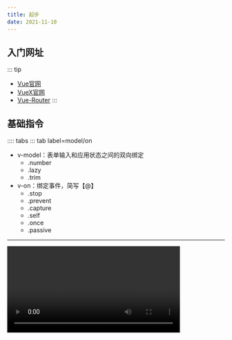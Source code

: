 ```yaml
---
title: 起步
date: 2021-11-10
---
```

## 入门网址
::: tip
* [Vue官网](https://cn.vuejs.org/)
* [VueX官网](https://vuex.vuejs.org/zh/#%E4%BB%80%E4%B9%88%E6%98%AF-%E7%8A%B6%E6%80%81%E7%AE%A1%E7%90%86%E6%A8%A1%E5%BC%8F)
* [Vue-Router](https://router.vuejs.org/zh/installation.html)
:::
## 基础指令
:::: tabs
::: tab label=model/on
* v-model：表单输入和应用状态之间的双向绑定
    * .number
    * .lazy
    * .trim
* v-on：绑定事件，简写【@】
    * .stop
    * .prevent
    * .capture
    * .self
    * .once
    * .passive
---

<video src="./assets/qibudemo.mp4" style="width:400px;" controls />

```html{3-4}
<body>
    <div id="app">
        <input type="text" v-model="message">
        <button @click="getData">按钮</button>
    </div>

    <script src="https://cdn.jsdelivr.net/npm/vue@2/dist/vue.js"></script>
    <script>
        const app = new Vue({
            el: '#app',
            data() {
                return {
                    message: '消息',
                }
            },
            methods: {
                getData(e) {
                    console.log(this.message);
                }
            }
        })
    </script>
</body>
```
:::
::: tab label=if/show
* v-if：为判断是否渲染
* v-show为判断是否展示，只是修改了css属性，实际上是渲染了这个节点的

<img src="./assets/v-show.png" style="width:400px;">

```html{3,6}
<body>
    <div id="app">
        <div v-if="isLogin">v-if</div>
        <div v-if="!isLogin">v-if</div>
        <hr>
        <div v-show="isLogin">v-show</div>
        <div v-show="!isLogin">v-show</div>
    </div>

    <script src="https://cdn.jsdelivr.net/npm/vue@2/dist/vue.js"></script>
    <script>
        const app = new Vue({
            el: '#app',
            data() {
                return {
                    isLogin: false,
                }
            },
        })
    </script>
</body>
```
:::
::: tab label=for
* v-for：列表渲染【v-for="(s, index) in students"】
* 【for...in...】和【for...of...】效果一样
* 可以用【v-for="n in 10"】来直接重复渲染10次
* 需要唯一的key值，优化diff算法的。**不要用index值作为key，因为从头添加，index整体都会改变，diff算法就更耗时。**

<video src="./assets/v-for.mp4" style="width:400px;" controls />

```html{4}
<body>
    <div id="app">
        <ol>
            <li v-for="student in students" :key="student.id">{{student.name}}</li>
        </ol>
        <button @click="addMe">加上我</button>
    </div>

    <script src="https://cdn.jsdelivr.net/npm/vue@2/dist/vue.js"></script>
    <script>
        const app = new Vue({
            el: '#app',
            data() {
                return {
                    students: [
                        {
                            id: 0,
                            name: '小张',
                        },
                        {
                            id: 1,
                            name: '小李',
                        },
                        {
                            id: 2,
                            name: '小黄',
                        },
                        {
                            id: 3,
                            name: '小赵',
                        },
                    ]
                }
            },
            methods: {
                addMe() {
                    this.students.unshift({
                        id: 4,
                        name: 'hdy',
                    });
                }
            }
        })
    </script>
</body>
```
:::
::: tab label=bind
* v-bind：绑定值，简写【:】
* 动态参数：【v-bind:[attr]="XXX"】【v-on:[attr]="XXX"】
<img src="./assets/v-bind.png" style="width:500px;">

```html{3}
<body>
    <div id="app">
        <input type="text" v-bind:placeholder="message" :style="`width:${width};`"/>
    </div>

    <script src="https://cdn.jsdelivr.net/npm/vue@2/dist/vue.js"></script>
    <script>
        const app = new Vue({
            el: '#app',
            data() {
                return {
                    message: 'hello vue!',
                    width: '400px',
                }
            },
        })
    </script>
</body>
```
:::
::: tab label=html
* v-html：解析html语法

<img src="./assets/v-html.png" style="width:100px;">

```html{3,12}
<body>
    <div id="app">
        <div v-html="inner"></div>
    </div>

    <script src="https://cdn.jsdelivr.net/npm/vue@2/dist/vue.js"></script>
    <script>
        const app = new Vue({
            el: '#app',
            data() {
                return {
                    inner: '<ul><li>1</li><li>2</li></ul>'
                }
            },
        })
    </script>
</body>
```
:::
::: tab label=text
* v-text：原样渲染字段，相当于【{{}}】语法
>不解析HTML语法，能够有效避免`xss`攻击

<img src="./assets/v-text.png" style="width:300px;">

```html
<body>
    <div id="app">
        <div v-text="inner"></div>
        <div>{{inner}}</div>
    </div>

    <script src="https://cdn.jsdelivr.net/npm/vue@2/dist/vue.js"></script>
    <script>
        const app = new Vue({
            el: '#app',
            data() {
                return {
                    inner: '<ul><li>1</li><li>2</li></ul>'
                }
            },
        })
    </script>
</body>
```
:::
::: tab label=pre
* v-pre：跳过这个元素和它的子元素的编译过程。可以用来**显示原始 Mustache 标签**。跳过大量没有指令的节点会加快编译。

<img src="./assets/v-pre.png" style="width:200px;">

```html{3}
<body>
    <div id="app">
        <div v-pre>{{inner}}</div>
        <div>{{inner}}</div>
        <div v-html="inner"></div>
    </div>

    <script src="https://cdn.jsdelivr.net/npm/vue@2/dist/vue.js"></script>
    <script>
        const app = new Vue({
            el: '#app',
            data() {
                return {
                    inner: '<ul><li>1</li><li>2</li></ul>'
                }
            },
        })
    </script>
</body>
```
:::
::: tab label=slot
* v-slot：使用具名插槽时指定插槽名字，【template标签中使用】
* 或直接在元素上写【slot="name"】

<img src="./assets/v-slot.png" style="width:300px">

```html{4-6,15-17}
<body>
    <div id="app">
        <bar>
            <template v-slot:bottom>3</template>
            <template v-slot:top>1</template>
            <div slot="center">2</div>
        </bar>
    </div>

    <script src="https://cdn.jsdelivr.net/npm/vue@2/dist/vue.js"></script>
    <script>
        Vue.component('bar', {
            template: `
            <div>
                <div class="box1"><slot name="top"/></div>
                <div class="box2"><slot name="center"/></div>
                <div class="box3"><slot name="bottom"/></div>
            </div>
            `
        })

        const app = new Vue({
            el: '#app',
        })
    </script>
</body>
```
:::
::: tab label=cloak
* 翻译：cloak【斗篷】
* v-cloak：在编译完成前都会有此属性，编译结束后会自动消失，可以结合属性选择器做一些事情。**例如不展示编译前语法**
>问题展示

<video src="./assets/v-cloakduibi.mp4" style="width:300px" controls/>

```html{10-16}
<body>
    <div id="app">
        {{message}}
    </div>

    <script src="https://cdn.jsdelivr.net/npm/vue@2/dist/vue.js"></script>
    <script>
        const app = new Vue({
            el: '#app',
            computed: {
                message() {
                    const end = Date.now() + 2000;
                    while(Date.now() < end) {}
                    return '编译了两秒钟的消息'
                }
            }
        })
    </script>
</body>
```
>解决

<video src="./assets/v-cloak.mp4" style="width:300px" controls/>

```html{3-5,8}
<body>
    <style>
        [v-cloak] {
            display: none;
        }
    </style>

    <div id="app" v-cloak>
        {{message}}
    </div>

    <script src="https://cdn.jsdelivr.net/npm/vue@2/dist/vue.js"></script>
    <script>
        const app = new Vue({
            el: '#app',
            computed: {
                message() {
                    const end = Date.now() + 2000;
                    while(Date.now() < end) {}
                    return '编译了两秒钟的消息'
                }
            }
        })
    </script>
</body>
```
:::
::: tab label=once
* v-once：只渲染组件一次，后续会被视为静态内容跳过，不参与数据动态更新
>例：挂载时count是0，monted更新count，组件不重新渲染

<video src="./assets/v-once.mp4" style="width:300px;" controls/>

```html{2,12,15-17}
<body>
    <div id="app" v-once>
        {{count}}
    </div>

    <script src="https://cdn.jsdelivr.net/npm/vue@2/dist/vue.js"></script>
    <script>
        const app = new Vue({
            el: '#app',
            data() {
                return {
                    count: 0
                }
            },
            mounted() {
                this.count++
            }
        })
    </script>
</body>
```
:::
::::

## 组件化
:::: tabs
::: tab label=全局组件
* 注册组件分为`全局组件`和`局部组件`，Vue.component是注册的全局组件
* **每个组件必须只有一个根元素**
<img src="./assets/zizujian.png" style="width:200px;">

```html{5-9,14-27}
<body>
    <div id="app">
        本组件
        <hr>
        注册组件：
        <list></list>
        <hr>
        复用：
        <list></list>
    </div>

    <script src="https://cdn.jsdelivr.net/npm/vue@2/dist/vue.js"></script>
    <script>
        Vue.component('list', {
            template: `
            <div id="child">
                <ul>
                    <li v-for="name in students" :key="name">{{name}}</li>
                </ul>
            </div>
            `,
            data() {
                return {
                    students: ['hdy', '小赵', '张三'],
                }
            }
        })

        const app = new Vue({
            el: '#app',
        })
    </script>
</body>
```
:::
::: tab label=局部组件
<img src="./assets/jubuzujian.png" style="width:300px;">

```html{8,11-13}
<body>
    <div id="app">
        <home />
    </div>

    <script src="https://cdn.jsdelivr.net/npm/vue@2/dist/vue.js"></script>
    <script>
        const home = {template: '<div>首页内容</div>'};
        const app = new Vue({
            el: '#app',
            components: {
                home
            }
        })
    </script>
</body>
```
:::
::: tab label=组件传参1
* props是单向的【父 -> 子】，如果需要双向绑定，可以加 [.sync](./props.html#父-子) 修饰符

<img src="./assets/zujianchuancan.png" style="width:200px">

```html{6,9,22-27,34-35}
<body>
    <div id="app">
        本组件
        <hr>
        老师们：
        <list :list="teachers"></list>
        <hr>
        学生们：
        <list :list="students"></list>
    </div>

    <script src="https://cdn.jsdelivr.net/npm/vue@2/dist/vue.js"></script>
    <script>
        Vue.component('list', {
            template: `
            <div id="child">
                <ul>
                    <li v-for="name in list" :key="name">{{name}}</li>
                </ul>
            </div>
            `,
            props: {
                list: {
                    type: Array,
                    default: []
                }
            }
        })
        
        const app = new Vue({
            el: '#app',
            data() {
                return {
                    students: ['hdy', '小赵', '张三'],
                    teachers: ['黄老师', '张老师', '李老师'],
                }
            }
        })
    </script>
</body>
```
:::
::: tab label=组件传参2
* 如果要传递一个对象的所有参数作为props，直接使用【v-bind="obj"】

<img src="./assets/quanbuprops.png" style="width:300px"/>

```html{3,10,19-22}
<body>
    <div id="app">
        <home v-bind="me"/>
    </div>

    <script src="https://cdn.jsdelivr.net/npm/vue@2/dist/vue.js"></script>
    <script>
        const home = {
            template: '<div>我的名字是：{{name}}，年龄是{{age}}</div>',
            props: ['name', 'age']
        };
        const app = new Vue({
            el: '#app',
            components: {
                home
            },
            data() {
                return {
                    me: {
                        name: 'hdy',
                        age: 18
                    }
                }
            }
        })
    </script>
</body>
```
:::
::: tab label=事件发射
* 使用组件的时候可以用@监听组件内的事件，可以是自定义事件
* 组件内部可以用`$emit`发射事件
>注：emit事件**不能用驼峰**
```html{3,15-17,24-27}
<body>
    <div id="app">
        <comp @btn-clk="fatherSay"/>
    </div>

    <script src="https://cdn.jsdelivr.net/npm/vue@2/dist/vue.js"></script>
    <script>
        Vue.component('comp', {
            template: `
            <div>
                <button @click="say">组件按钮</button>
            </div>
            `,
            methods: {
                say(e) {
                    this.$emit('btn-clk', '100', e)
                }
            }
        })

        const app = new Vue({
            el: '#app',
            methods: {
                fatherSay(msg, e) {
                    console.log(msg);
                    console.log(e);
                }
            }
        })
    </script>
</body>
```

<img src="./assets/emitjiexi.png" style="width:600px">

:::
::: tab label=组件用model
* v-model本质就是v-bind和v-on的结合语法糖

<video src="./assets/v-modelzizujian.mp4" style="width:400px;" controls />

```html{3,18-28}
<body>
    <div id="app">
        <comp v-model="myMsg"/>
    </div>

    <script src="https://cdn.jsdelivr.net/npm/vue@2/dist/vue.js"></script>
    <script>
        Vue.component('comp', {
            template: `
            <div>
                <input
                    type="text"
                    :value="value"
                    @input="input"
                >
            </div>
            `,
            props: {
                value: {
                    type: String,
                    default: ''
                }
            },
            methods: {
                input(e) {
                    this.$emit('input', e.target.value);
                }
            }
        })

        const app = new Vue({
            el: '#app',
            data() {
                return {
                    myMsg: '消息'
                }
            }
        })
    </script>
</body>
```
:::
::: tab label=动态组件
* 可以使用`component`标签，添加属性【**v-bind:is="compName"**】来动态定义组件

<video src="./assets/dynamiccomp.mp4" style="width:400px;" controls />

```html{13,44-46,61-63}
<body>
    <div id="app">
        <div class="tabs-box">
            <div
                v-for="(tab, index) in tabs"
                class="tab"
                :class="{select: selected === index}"
                @click="changeTab(index)"
            >{{tab}}</div>
        </div>

        <div class="content">
            <component :is="componentName"></component>
        </div>
    </div>


    <style>
        .tabs-box {
            height: 30px;
            background-color: rgb(192, 234, 245);
            display: flex;
            user-select: none;
        }
        .tab {
            width: auto;
            padding: 5 10px;
            height: 100%;
            box-sizing: border-box;
        }
        .tab.select {
            background-color: rgb(247, 136, 136);
            border: 2px;
        }
        .content {
            background-color: rgb(247, 255, 199);
            width: 100%;
            min-height: 100vh;
        }
    </style>

    <script src="https://cdn.jsdelivr.net/npm/vue@2/dist/vue.js"></script>
    <script>
        Vue.component('home', {template: '<div>首页内容</div>'})
        Vue.component('about', {template: '<div>相关内容</div>'})
        Vue.component('me', {template: '<div>我的空间</div>'})
        const app = new Vue({
            el: '#app',
            data() {
                return {
                    tabs: ['home', 'about', 'me'],
                    selected: 0
                }
            },
            methods: {
                changeTab(index) {
                    this.selected = index;
                }
            },
            computed: {
                componentName() {
                    return this.tabs[this.selected];
                }
            }
        })
    </script>
</body>
```
:::
::::
## 生命周期
:::: tabs
::: tab label=概览
<img src="./assets/lifecycle.png" style="width:500px;">

:::
::: tab label=before/created
* beforeCreated还没有创建Vue实例，基本不做事情
* created已经创建了Vue实例，可以拿到实例里面的data，但还没有挂载到DOM上。可以请求数据，因为接收data已经准备好了。

<img src="./assets/created.png" style="width:200px;">

```html{15,18}
<body>
    <div id="app">
    </div>

    <script src="https://cdn.jsdelivr.net/npm/vue@2/dist/vue.js"></script>
    <script>
        const app = new Vue({
            el: '#app',
            data() {
                return {
                    message: '消息',
                }
            },
            beforeCreate() {
                console.log(this.message);
            },
            created() {
                console.log(this.message);
            }
        })
    </script>
</body>
```
:::
::: tab label=before/mounted
* beforeMount：挂载到DOM树上前
* mounted：已经上树，一般操作DOM的方法可以写这里。需要注意的是图片一类的数据，mounted以后，并没有渲染出高度，只是上了DOM树。请求图片也要时间，所以这里拿的宽高并不准确。

<img src="./assets/mount.png" style="width:200px;">

```html{16,19}
<body>
    <div id="app">
        <div id="content" ref="content"></div>
    </div>

    <script src="https://cdn.jsdelivr.net/npm/vue@2/dist/vue.js"></script>
    <script>
        const app = new Vue({
            el: '#app',
            data() {
                return {
                    message: '消息',
                }
            },
            beforeMount() {
                console.log(this.$refs.content);
            },
            mounted() {
                console.log(this.$refs.content);
            },
        })
    </script>
    <style>
        #content {
            height: 100px;
            width: 100px;
            background-color: red;
        }
    </style>
</body>
```
:::
::: tab label=before/updated
* beforeUpdate：修改数据，即将进行DOM树更新的时候调用
* updated：DOM刷新完毕调用
:::
::: tab label=before/destroyed
* beforeDestory：VUE实例销毁前调用，可以用啦销毁事件监听器、setTimeout/setTimeInterval
* destroyed：Vue实例已销毁，拿不到数据了
:::
::: tab label=activated/deactivated
* activated: `keep-alive`包含组件激活时触发
* deactivated: `keep-alive`包含组件离开时触发

<img src="./assets/activated.png" style="width:300px;">

```html
<body>
    <div id="app">
        <keep-alive>
            <component :is="path"/>
        </keep-alive> 
    </div>

    <script src="https://cdn.jsdelivr.net/npm/vue@2/dist/vue.js"></script>
    <script>
        Vue.component('home', {
            template:`
            <div>这是主页</div>
            `,
            activated() {
                console.log('in');
            },
            deactivated(e) {
                console.log('out');
            },
        });

        Vue.component('about', {
            template:`
            <div>关于我们</div>
            `,
        })
        const app = new Vue({
            el: '#app',
            data() {
                return {
                    path: 'home'
                }
            },
            mounted() {
                setTimeout(() => this.path = 'about', 2000);
            }
        })
    </script>
</body>
```
:::
::::
## data/computed/watch
:::: tabs
::: tab label=data
* 为什么不直接用对象，而用函数返回对象？
>由于VUE组件是可以复用的，那么多个组件复用的时候，需要肯定不能用相同的数据。就利用function返回新的对象，让相同组件之间都拥有自己的data

<img src="./assets/data.png" style="width:300px">

```html{3-4,13-17}
<body>
    <div id="app" v-once>
        <comp></comp>
        <comp></comp>
    </div>

    <script src="https://cdn.jsdelivr.net/npm/vue@2/dist/vue.js"></script>
    <script>
        Vue.component('comp', {
            template: `
            <div>{{message}}</div>
            `,
            data() {
                return {
                    message: Math.floor(Math.random() * 100),
                }
            }
        })

        const app = new Vue({
            el: '#app',
        })
    </script>
</body>
```
:::
::: tab label=watch
* watch是一个属性随着另一个属性变化而变化，通常情况下都能被computed替代
* watch一般用于监控路由、input输入框的值特殊处理等等，它比较适合的场景是一个数据影响多个数据
* 当需要在数据变化时执行异步或开销较大的操作时，这个方式是最有用的。
* 深度监听，可监听一个对象内部的改变。

<video src="./assets/watch.mp4" style="width:400px;" controls />

```html{19-24}
<body>
    <div id="app">
        <input type="text" v-model="me.name">
    </div>

    <script src="https://cdn.jsdelivr.net/npm/vue@2/dist/vue.js"></script>
    <script>
        const app = new Vue({
            el: '#app',
            data() {
                return {
                    me: {
                        name: 'hdy',
                        age: 18
                    }
                }
            },
            watch: {
                me: {
                    handler(newName, oldName) {
                        console.log('watch');
                    },
                    deep: true
                }
            }

        })
    </script>
</body>
```
:::
::: tab label=computed
* computed：computed内部可以进行复杂的计算，用函数名作为数据的变量名。并且在值没有改变的情况下，不会重复计算。computed有`缓存机制`
* 相比于data：一样的调用方法
* 相比于methods：除非值改变，否则不会重复计算

>都能生效

<video src="./assets/computed1.mp4" style="width:300px;" controls />

```html{3-5,14,18-20,23-25,28}
<body>
    <div id="app">
        <div>{{money + '元'}}</div>
        <div>{{dollor}}</div>
        <div>{{getMoney()}}</div>
    </div>

    <script src="https://cdn.jsdelivr.net/npm/vue@2/dist/vue.js"></script>
    <script>
        const app = new Vue({
            el: '#app',
            data() {
                return {
                    money: 10,
                }
            },
            computed: {
                dollor() {
                    return this.money + '美元';
                }
            },
            methods: {
                getMoney() {
                    return this.money + '欧元';
                }
            },
            mounted() {
                setInterval(() => this.money++, 1000);
            }

        })
    </script>
</body>
```
:::
::: tab label=缓存机制
* computed有一个缓存机制，只有当依赖的响应式数据发生变化时才会进行清空缓存重新计算结果，否则就会直接调用缓存。是否变更有一个dirty属性控制，dirty===true，重新计算。

<img src="./assets/computed2.png" style="width:200px;">

```html{3-13}
<body>
    <div id="app">
        <div>{{dollor}}</div>
        <div>{{getMoney()}}</div>

        <div>{{dollor}}</div>
        <div>{{getMoney()}}</div>

        <div>{{dollor}}</div>
        <div>{{getMoney()}}</div>

        <div>{{dollor}}</div>
        <div>{{getMoney()}}</div>
    </div>

    <script src="https://cdn.jsdelivr.net/npm/vue@2/dist/vue.js"></script>
    <script>
        const app = new Vue({
            el: '#app',
            data() {
                return {
                    money: 10,
                }
            },
            computed: {
                dollor() {
                    console.log('computed');
                    return this.money + '美元';
                }
            },
            methods: {
                getMoney() {
                    console.log('methods');
                    return this.money + '欧元';
                }
            }

        })
    </script>
</body>
```
:::
:::tab label=原理实现
<img src="./assets/computed3.png" style="width:500px;">

```html{17,23,29,40,62-65}
<body>
    <div id="app">
        <div class='money'></div>
        <div class='dollor'></div>
    </div>

    <script>
        const money = new Proxy(
            {
                val: 0,
                dirty: false,
                useArr: []
            },
            {
                set(target, key, val) {
                    if (key === 'val') {
                        target.dirty = (val !== target[key]);
                        target.val = val;

                        const moneyDOM = document.querySelector('.money');
                        moneyDOM.innerText = val;

                        target.useArr.forEach(item => notify(item));
                    }
                }
            }
        )
        function notify(item) {
            item.refresh();
        }

        const getMoney = new Proxy(
            {
                val: null,
                refresh: function() {
                    if (!money.useArr.includes(this)) {
                        money.useArr.push(this);
                    }

                    if (money.dirty === true || this.val == null) {
                        this.val = this.computed();
                    }
                },
                computed() {
                    console.log('computed');
                    return money.val + '欧元';
                }
            },
            {
                set(target, key, val) {
                    if (key === 'val') {
                        this.val = val;
                        const dollorDOM = document.querySelector('.dollor');
                        dollorDOM.innerText = val;
                        Reflect.set(target, key, val);
                    }
                }
            }
        )
        money.val = 10;
        getMoney.refresh();
        console.log('分割线');

        setTimeout(() => money.val = 10, 1000);
        setTimeout(() => money.val = 20, 3000);
    </script>
</body>
```
:::
::::
## class/style
:::: tabs
::: tab label=class
* 动态绑定方法：
```html
<div v-bind:class="{ active: isActive }"></div>

<div v-bind:class="{ active: isActive, 'text-danger': hasError }"></div>

<div v-bind:class="[activeClass, errorClass]"></div>

<div v-bind:class="[{ active: isActive }, errorClass]"></div>
```
---
* 可以用计算属性返回对象的形式计算动态class

<img src="./assets/class.png" style="width:400px;">

```html{3,11-16}
<body>
    <div id="app">
        <div :class="box"></div>
    </div>

    <script src="https://cdn.jsdelivr.net/npm/vue@2/dist/vue.js"></script>
    <script>
        const app = new Vue({
            el: '#app',
            computed: {
                box() {
                    return {
                        peek: true,
                        dark: +new Date().getHours() > 18 || +new Date().getHours() < 5
                    }
                }
            }
        })
    </script>
</body>
```
:::
::: tab label=组件class
* 组件根元素的class会被渲染上，调用组件时传入的class也会被渲染上
<img src="./assets/zujianclass.png" style="width:400px;">

```html{3-4}
<body>
    <div id="app">
        <comp></comp>
        <comp :class="'c d'"></comp>
    </div>

    <script src="https://cdn.jsdelivr.net/npm/vue@2/dist/vue.js"></script>
    <script>
        Vue.component('comp', {
            template: `
            <div class="a b">
                <p>组件</p>
            </div>
            `
        })
        
        const app = new Vue({
            el: '#app',
        })
    </script>
</body>
```
:::
::: tab label=内联样式
* 动态语法
```html
<!-- 动态传值 -->
<div v-bind:style="{ color: activeColor, fontSize: fontSize + 'px' }"></div>

<!-- 绑定对象 -->
<div v-bind:style="styleObject"></div>

<!-- 多个对象 -->
<div v-bind:style="[baseStyles, overridingStyles]"></div>
```
:::
::::
## 数组
:::: tabs
::: tab label=注意事项
* 要使用唯一的key值
* **不能使用下标更改**，数组监听只是重写了下面的方法
    * push()
    * pop()
    * shift()
    * unshift()
    * splice()
    * sort()
    * reverse()
:::
::: tab label=下标修改测试
<video src="./assets/splice.mp4" style="width:400px;" controls />

```html{6-7,21,24}
<body>
    <div id="app">
        <ul>
            <li v-for="s of stu" key="s">{{s}}</li>
        </ul>
        <button @click="indexMod">下标修改</button>
        <button @click="splice">splice修改</button>
    </div>

    <script src="https://cdn.jsdelivr.net/npm/vue@2/dist/vue.js"></script>
    <script>
        const app = new Vue({
            el: '#app',
            data() {
                return {
                    stu: ['张三', '李四', '王五'],
                }
            },
            methods: {
                indexMod() {
                    this.stu[0] = 'hdy'
                },
                splice() {
                    this.stu.splice(0, 1, 'hdy');
                }
            }
        })
    </script>
</body>
```
:::
::::
## Event
:::: tabs
::: tab label=方法总览
* 可以用 v-on / @ 指令监听 DOM 事件，并在触发时**运行一些 JavaScript 代码或函数**
* 当一个 ViewModel 被销毁时，**所有的事件处理器都会自动被删除**。你无须担心如何清理它们。
```html
<!-- 执行JS代码 -->
<button v-on:click="counter += 1">Add 1</button>

<!-- 函数默认接收event参数 -->
<button v-on:click="greet">Greet</button>

<!-- 函数传值 -->
<button @click="getMoney(10)">转换美元</button>

<!-- 又想传值又想传事件 -->
<button @click="getMoney(10, $event)">转换美元</button>
```
:::
::: tab label=事件修饰符
* 已支持修饰符
    * .stop
    * .prevent
    * .capture
    * .self
    * .once
    * .passive
    * .native : 在一个组件的根元素上直接监听一个原生事件。

```html
<!-- 阻止单击事件继续传播 -->
<a v-on:click.stop="doThis"></a>

<!-- 提交事件不再重载页面 -->
<form v-on:submit.prevent="onSubmit"></form>

<!-- 修饰符可以串联 -->
<a v-on:click.stop.prevent="doThat"></a>
```
* 支持的键盘触发事件
```html
<!-- 只有在 `key` 是 `Enter` 时调用 `vm.submit()` -->
<input v-on:keyup.enter="submit">
```
* 提供的别名
    * .enter
    * .tab
    * .delete (捕获“删除”和“退格”键)
    * .esc
    * .space
    * .up
    * .down
    * .left
    * .right
:::
::: tab label=表单内事件
* v-model 在内部为不同的输入元素使用不同的 property 并抛出不同的事件：
    * text 和 textarea 元素使用 value property 和 `input` 事件；
    * checkbox 和 radio 使用 checked property 和 `change` 事件；
    * select 字段将 value 作为 prop 并将 `change` 作为事件。
* 修饰符
    * lazy：将表单change时同步【鼠标离开时】
    * number：内部用parseFloat解析
    * trim：内部调用String.prototype.trim()
>lazy和非lazy对比

<video src="./assets/lazy.mp4" style="width:400px;" controls />

```html{3,4}
<body>
    <div id="app">
        <input type="text" v-model="msg">
        <input type="text" v-model.lazy="msg">
    </div>

    <script src="https://cdn.jsdelivr.net/npm/vue@2/dist/vue.js"></script>
    <script>
        const app = new Vue({
            el: '#app',
            data() {
                return {
                    msg: '消息'
                }
            },
        })
    </script>
</body>
```
:::
::::
## 插槽
:::: tabs
::: tab label=规则
* 父级模板里的所有内容都是在父级作用域中编译的；子模板里的所有内容都是在子作用域中编译的。
>**父模板能向子模板的slot传值，但编译过程是在父模板走的**，子模板拿到的只是编译后的值替换掉对应的slot标签。

<img src="./assets/slotchuanzhi.png" style="width:300px;">

```html{3,10-12,16,27}
<body>
    <div id="app">
        <home>{{name}}</home>
    </div>

    <script src="https://cdn.jsdelivr.net/npm/vue@2/dist/vue.js"></script>
    <script>
        const home = {
            template: `
            <div>我的名字是：
                <slot />
            </div>
            `,
            data() {
                return {
                    name: '儿子',
                }
            }
        };
        const app = new Vue({
            el: '#app',
            components: {
                home
            },
            data() {
                return {
                    name: '爸爸',
                }
            }
        })
    </script>
</body>
```
:::
::: tab label=作用域插槽
* **使用插槽时也想使用子组件的变量**，就可以用`作用域插槽`。
* 子组件定义插槽时向插槽bind参数
* 父组件使用插槽时【v-slot="propsObj"】能够拿到所有子组件传来的参数

<img src="./assets/slotzuoyongyu.png" style="width:300px;">

```html{4-6,15}
<body>
    <div id="app">
        <home>
            <template v-slot='slotData'>
                {{slotData.myName}}
            </template>
        </home>
    </div>

    <script src="https://cdn.jsdelivr.net/npm/vue@2/dist/vue.js"></script>
    <script>
        const home = {
            template: `
            <div>我的名字是：
                <slot :myName="name"></slot>
            </div>
            `,
            data() {
                return {
                    name: '儿子',
                }
            }
        };
        const app = new Vue({
            el: '#app',
            components: {
                home
            },
            data() {
                return {
                    name: '爸爸',
                }
            }
        })
    </script>
</body>
```
* `独占默认插槽`：可以不用template，直接把插槽名传到子组件标签上
```html
<home v-slot='slotData'>
    {{slotData.myName}}
</home>
```
:::
::: tab label=其他规则
* 具名插槽
```html
<slot name="header"></slot>
```
```html
<template v-slot:header>
    <h1>Here might be a page title</h1>
</template>

<!-- 缩写 -->
<template #header>
    <h1>Here might be a page title</h1>
</template>

<!-- 或 -->
<h1 slot="header">Here might be a page title</h1>
```
* 不带名字的被视为`默认插槽`，双标签内部的内容就被默认传进来
* 解构插槽props
```html
<home v-slot="{ name }">
  {{ user }}
</home>
```
* 动态插槽名
```html
<template v-slot:[dynamicSlotName]>
    啦啦啦
</template>
```
:::
::::
## 混入
:::: tabs
::: tab label=minxins
* 定义一些可直接复用的方法、生命周期事情。
* 混入对象的钩子将在组件自身钩子之前调用。
* methods和data重名以组件本地的为准。

<img src="./assets/mixin.png" style="width:200px;"/>

```html{8-10,12-14,20-23}
<body>
    <div id="app">
    </div>

    <script src="https://cdn.jsdelivr.net/npm/vue@2/dist/vue.js"></script>
    <script>
        const mixin = {
            created() {
                console.log('created');
            },
            methods: {
                say() {
                    console.log('mixin');
                }
            }
        }

        const app = new Vue({
            el: '#app',
            mixins: [mixin],
            mounted() {
                this.say();
            }
        })
    </script>
</body>
```
:::
::: tab label=全局混入
* 使用后所有组件都会被影响
```html{21}
<body>
    <div id="app">
    </div>

    <script src="https://cdn.jsdelivr.net/npm/vue@2/dist/vue.js"></script>
    <script>
        const mixin = {
            created() {
                console.log('所有组件created都要执行');
            },
            methods: {
                say() {
                    console.log('全局混入');
                }
            },
            mounted() {
                this.say();
            }
        }

        Vue.mixin(mixin);
        const app = new Vue({
            el: '#app',
        })
    </script>
</body>
```
:::
::::
## 自定义指令
:::: tabs
::: tab label=介绍
* 对普通 DOM 元素进行底层操作
* 可执行钩子：
    * bind：只调用一次，指令**第一次绑定到元素时调用**。在这里可以进行一次性的初始化设置。
    * `inserted`：被绑定元素**插入父节点时调用** (仅保证父节点存在，但不一定已被插入文档中)。
    * update：**所在组件的 VNode 更新时调用**
    * componentUpdated：指令**所在组件的 VNode 及其子 VNode 全部更新后调用**。
    * unbind：只调用一次，指令**与元素解绑时调用**。
* 入参：
    * el
    * binding = { name, value, expression, oldValue, arg, modifiers }
    * vnode
    * oldVnode
:::
::: tab label=局部指令
* 组件内接收`directives`对象，每个属性是一个指令
>有两个输入框，一进入页面光标就聚焦在第二个上
```html{4,21}
<body>
    <div id="app">
        <input type="text"/>
        <input type="text" v-focus />
    </div>

    <script src="https://cdn.jsdelivr.net/npm/vue@2/dist/vue.js"></script>
    <script>
        const directives = {
            focus: {
                // 指令的定义
                inserted: function (el) {
                    console.log(el.focus);
                    el.focus();
                }
            }
        }

        const app = new Vue({
            el: '#app',
            directives,
        })
    </script>
</body>
```
:::
::: tab label=全局指令
* 自定义鉴权按钮

<video src="./assets/directives.mp4" style="width:300px;" controls />

```html{3,11-16,18}
<body>
    <div id="app">
        <div v-admin="'admin'">只有管理员可见的盒子</div>
        <button @click="login">添加管理员权限</button>
        <button @click="logout">移除管理员权限</button>
    </div>

    <script src="https://cdn.jsdelivr.net/npm/vue@2/dist/vue.js"></script>
    <script>
        const directives = {
            inserted: function (el, bind) {
                const val = bind.value;
                if (!localStorage.getItem('power')?.includes(val)) {
                    el.parentElement.removeChild(el);
                }
            }
        }
        Vue.directive('admin', directives);

        const app = new Vue({
            el: '#app',
            methods: {
                login() {
                    localStorage.setItem('power', 'admin');
                    location.reload();
                },
                logout() {
                    localStorage.removeItem('power');
                    location.reload();
                }
            }
        })
    </script>
</body>
```
:::
::::